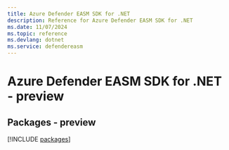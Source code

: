 ```yaml
---
title: Azure Defender EASM SDK for .NET
description: Reference for Azure Defender EASM SDK for .NET
ms.date: 11/07/2024
ms.topic: reference
ms.devlang: dotnet
ms.service: defendereasm
---
```

# Azure Defender EASM SDK for .NET - preview
## Packages - preview
[!INCLUDE [packages](defender-easm-index.md)]